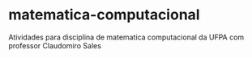 # matematica-computacional
Atividades para disciplina de matematica computacional da UFPA com professor Claudomiro Sales
